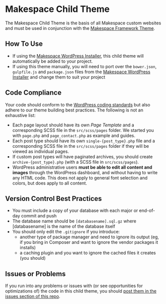 # Makespace Child Theme
The Makespace Child Theme is the basis of all Makespace custom websites and must be used in conjunction with the [Makespace Framework Theme](https://github.com/makespaceweb/makespace-framework).

## How To Use

* If using the [Makespace WordPress Installer](https://github.com/makespaceweb/wordpress-installer), this child theme will automatically be added to your project.
* If using this theme manually, you will need to port over the `bower.json`, `gulpfile.js` and `package.json` files from the [Makespace WordPress Installer](https://github.com/makespaceweb/wordpress-installer) and change them to suit your project

## Code Compliance
Your code should conform to the [WordPress coding standards](https://make.wordpress.org/core/handbook/best-practices/coding-standards/) but also adhere to our theme building best practices. The following is not an exhaustive list:

* Each page layout should have its own *Page Template* and a corresponding SCSS file in the `src/scss/pages` folder. We started you with `page.php` and `page_contact.php` as example and guides.
* Each post type should have its own `single-{post_type}.php` file and a corresponding SCSS file in the `src/scss/pages` folder if they will be viewed as individual pages.
* If custom post types will have paginated archives, you should create `archive-{post_type}.php` (with a SCSS file in `src/scss/pages`).
* WordPress administrative users **must be able to edit all content and images** through the WordPress dashboard, and without having to write any HTML code. This does not apply to general font selection and colors, but does apply to all content.

## Version Control Best Practices

* You must include a copy of your database with each major or end-of-day commit and push
* The database name should be `[databasename].sql.gz` where [databasename] is the name of the database itself
* You should only edit the `.gitignore` if you introduce:
  * another type of package manager and need to ignore its output (eg, if you bring in Composer and want to ignore the vendor packages it installs)
  * a caching plugin and you want to ignore the cached files it creates (you should)

## Issues or Problems
If you run into any problems or issues with (or see opportunities for optimizations of) the code in this child theme, you should [post them in the issues section of this repo](https://github.com/makespaceweb/makespace-child/issues).